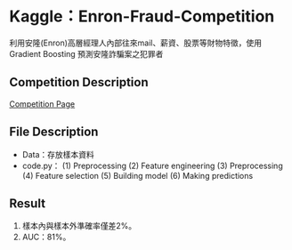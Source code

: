 <H1>Kaggle：Enron-Fraud-Competition</H1>

利用安隆(Enron)高層經理人內部往來mail、薪資、股票等財物特徵，使用Gradient Boosting 預測安隆詐騙案之犯罪者

<H2>Competition Description</H2>
                               
[Competition Page](https://www.kaggle.com/c/ml100marathon)

<H2>File Description</H2>

* Data：存放樣本資料
* code.py：
  (1) Preprocessing 
  (2) Feature engineering 
  (3) Preprocessing 
  (4) Feature selection 
  (5) Building model 
  (6) Making predictions

<H2>Result</H2>

  1.  樣本內與樣本外準確率僅差2%。<br>
  2.  AUC：81%。
 
